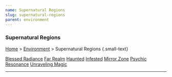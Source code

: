 ```yaml
---
name: Supernatural Regions
slug: supernatural-regions
parent: environment
---
```

### Supernatural Regions
[Home](dm-operations-center) > [Environment](environment-menu) > Supernatural Regions {.small-text}

<div class="menu-container">
    <a href="blessed-radiance">Blessed Radiance</a>
    <a href="far-realm">Far Realm</a>
    <a href="haunted">Haunted</a>
    <a href="infested">Infested</a>
    <a href="mirror-zone">Mirror Zone</a>
    <a href="psychic-resonance">Psychic Resonance</a>
    <a href="unraveling-magic">Unraveling Magic</a>
</div>
<hr/>
